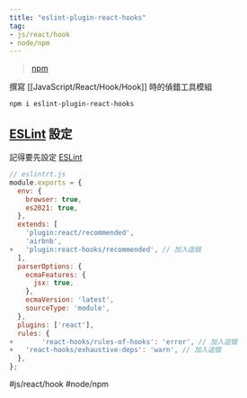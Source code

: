 ```yaml
---
title: "eslint-plugin-react-hooks"
tag: 
- js/react/hook
- node/npm
---
```

>[npm](https://www.npmjs.com/package/eslint-plugin-react-hooks)

撰寫 [[JavaScript/React/Hook/Hook]] 時的偵錯工具模組
```shell
npm i eslint-plugin-react-hooks
```
## [ESLint](JavaScript/Debug/ESLint.md) 設定
記得要先設定 [ESLint](JavaScript/Debug/ESLint.md)
```js
// eslintrt.js
module.exports = {
  env: {
    browser: true,
    es2021: true,
  },
  extends: [
    'plugin:react/recommended',
    'airbnb',
+   'plugin:react-hooks/recommended', // 加入這個
  ],
  parserOptions: {
    ecmaFeatures: {
      jsx: true,
    },
    ecmaVersion: 'latest',
    sourceType: 'module',
  },
  plugins: ['react'],
  rules: {
+		'react-hooks/rules-of-hooks': 'error', // 加入這個
+   'react-hooks/exhaustive-deps': 'warn', // 加入這個
  },
};

```

#js/react/hook #node/npm